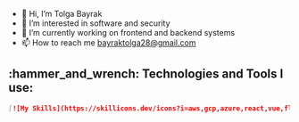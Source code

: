 - 👋 Hi, I’m Tolga Bayrak
- 👀 I’m interested in software and security
- 🌱 I’m currently working on frontend and backend systems
- 📫 How to reach me bayraktolga28@gmail.com




<div align="center">

<h2 align="left">:hammer_and_wrench: Technologies and Tools I use:</h2>

```md
[![My Skills](https://skillicons.dev/icons?i=aws,gcp,azure,react,vue,flutter&perline=3)]
```




<br/>
</div>
<br/>




<!---

--->
